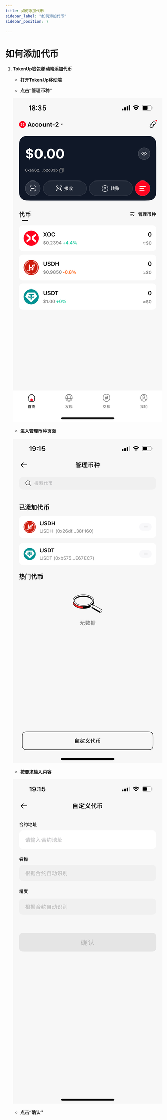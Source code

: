 ```yaml
---
title: 如何添加代币
sidebar_label: "如何添加代币"
sidebar_position: 7

---
```


# 如何添加代币

1. **TokenUp钱包移动端添加代币**

    - **打开TokenUp移动端**

    - **点击“管理币种”**

    ![image30](./imageconfig/image30.PNG)

    - **进入管理币种页面**

    ![image34](./imageconfig/image34.PNG)

    - **按要求输入内容**

    ![imgae35](./imageconfig/image35.PNG)

    - **点击“确认”**